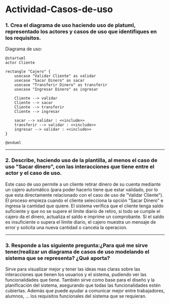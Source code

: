 # Actividad-Casos-de-uso

### 1. Crea el diagrama de uso haciendo uso de platuml, representado los actores y casos de uso que identifiques en los requisitos.

Diagrama de uso:
```
@startuml
actor Cliente

rectangle "Cajero" {
    usecase "Validar Cliente" as validar
    usecase "Sacar Dinero" as sacar
    usecase "Transferir Dinero" as transferir
    usecase "Ingresar Dinero" as ingresar

    Cliente --> validar
    Cliente --> sacar
    Cliente --> transferir
    Cliente --> ingresar

    sacar --> validar : <<include>>
    transferir --> validar : <<include>>
    ingresar --> validar : <<include>>
}

@enduml

```

------
### 2. Describe, haciendo uso de la plantilla, al menos el caso de uso "Sacar dinero", con las interacciones que tiene entre el actor y el caso de uso.

Este caso de uso permite a un cliente retirar dinero de su cuenta mediante un cajero automático (para poder hacerlo tiene que estar validado, por lo que esta directamente relacionado con el caso de uso de "Validar Cliente"). El proceso empieza cuando el cliente selecciona la opción "Sacar Dinero" e ingresa la cantidad que quiere. El sistema verifica que el cliente tenga saldo suficiente y que no se supere el límite diario de retiro, si todo se cumple el cajero da el dinero, actualiza el saldo e imprime un comprobante. Si el saldo es insuficiente o supera el límite diario, el cajero muestra un mensaje de error y solicita una nueva cantidad o cancela la operacion. 

------
### 3. Responde a las siguiente pregunta:¿Para qué me sirve tener/realizar un diagrama de casos de uso modelando el sistema que se representa? ¿Qué aporta?

Sirve para visualizar mejor y tener las ideas mas claras sobre las interacciones que tienen los usuarios y el sistema, pudiendo ver las funcionalidades que tiene. También sirve como base para el diseño y la planificación del sistema, asegurando que todas las funcionalidades estén cubiertas. Además que puede ayudar a comunicar mejor entre trabajadores, alumnos, ... los requisitos funcionales del sistema que se requieran.
